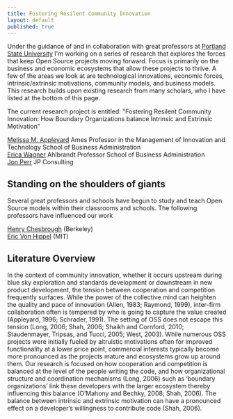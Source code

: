 ```yaml
---
title: Fostering Resilent Community Innovation
layout: default
published: true
---
```

Under the guidance of and in collaboration with great professors at [Portland State University](http://pdx.edu/ "Portland State University") I'm working on a series of research that explores the forces that keep Open Source projects moving forward. Focus is primarily on the business and economic ecosystems that allow these projects to thrive. A few of the areas we look at are technological innovations, economic forces, intrinsic/extrinsic motivations, community models, and business models. This research builds upon existing research from many scholars, who I have listed at the bottom of this page. 

The current research project is entitled: "Fostering Resilent Community Innovation: How Boundary Organizations balance Intrinsic and Extrinsic Motivation" 
 

[Melissa M. Appleyard](http://www.pdx.edu/sba/melissa-appleyard "Melissa Appleyard")
Ames Professor in the Management of Innovation and Technology
School of Business Administration
<br />
[Erica Wagner](http://www.pdx.edu/sba/erica-wagner "Erica Wagner")
Ahlbrandt Professor
School of Business Administration
<br />
[Jon Perr](http://http://www.perrspectives.com "Jon Perr")
JP Consulting


## Standing on the shoulders of giants
Several great professors and schools have begun to study and teach Open Source models within their classrooms and schools. The following professors have influenced our work 

[Henry Chesbrough](http://facultybio.haas.berkeley.edu/faculty-list/chesbrough-henry) (Berkeley)
<br />
[Eric Von Hippel](http://web.mit.edu/evhippel/www/) (MIT)

## Literature Overview

In the context of community innovation, whether it occurs upstream during blue sky exploration and standards
development or downstream in new product development, the tension between cooperation and competition
frequently surfaces. While the power of the collective mind can heighten the quality and pace of innovation
(Allen, 1983; Raymond, 1999), inter-firm collaboration often is tempered by who is going to capture the value
created (Appleyard, 1996; Schrader, 1991).
The setting of OSS does not escape this tension (Long, 2006; Shah, 2006; Shaikh and Cornford, 2010;
Staudenmayer, Tripsas, and Tucci, 2005; West, 2003). While numerous OSS projects were initially fueled by
altruistic motivations often for improved functionality at a lower price point, commercial interests typically
become more pronounced as the projects mature and ecosystems grow up around them. Our research is
focused on how cooperation and competition is balanced at the level of the people writing the code, and how
organizational structure and coordination mechanisms (Long, 2006) such as ‘boundary organizations’ link
these developers with the larger ecosystem thereby influencing this balance (O’Mahony and Bechky, 2008;
Shah, 2006). The balance between intrinsic and extrinsic motivation can have a pronounced effect on a
developer’s willingness to contribute code (Shah, 2006).
